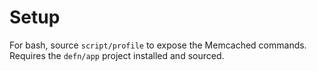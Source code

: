 Setup
=====

For bash, source `script/profile` to expose the Memcached commands.  Requires the
`defn/app` project installed and sourced.
